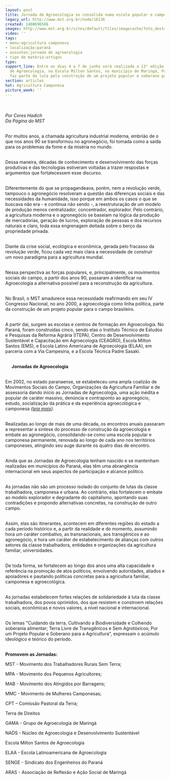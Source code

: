 ```yaml
---
layout: post
title: Jornada de Agroecologia se consolida numa escola popular e camponesa
legacy_url: http://www.mst.org.br/node/16136
created: 1400696586
images: http://www.mst.org.br/sites/default/files/imagecache/foto_destaque/12jornada_agroecologia.jpg
video: ''
tags:
- menu:agricultura camponesa
- localização:paraná
- assuntos:jornada de agroecologia
- tipo de matéria:artigos
type: 
support_line: Entre os dias 4 a 7 de junho será realizado a 13° edição da Jornada
  de Agroecologia, na Escola Milton Santos, no município de Maringá, Paraná. A atividade
  faz parte da luta pela construção de um projeto popular e soberano para a agricultura.
section: articles
hat: Agricultura Camponesa
picture_week: ''
---
```

<p><img style="margin: 10px;" src="http://www.mst.org.br/sites/default/files/12jornada_agroecologia.jpg" alt=""></p><p><em>Por Ceres Hadich<br>Da Página do MST</em></p><p><br>Por muitos anos, a chamada agricultura industrial moderna, embrião de o que nos anos 90 se transformou no agronegócio, foi tomada como a saída para os problemas da fome e da miséria no mundo.</p><p><br>Dessa maneira, décadas de conhecimento e desenvolvimento das forças produtivas e das tecnologias estiveram voltadas a trazer respostas e argumentos que fortalecessem esse discurso.</p><p><br>Diferentemente do que se propagandeava, porém, nem a revolução verde, tampouco o agronegócio resolveram a questão das diferenças sociais e das necessidades da humanidade, isso porque em ambos os casos o que se buscava não era - e continua não sendo -, a reestruturação de um modelo de produção menos centralizador, concentrador, explorador. Pelo contrário, a agricultura moderna e o agronegócio se baseiam na lógica da produção de mercadorias, geração de lucros, exploração de pessoas e dos recursos naturais e claro, toda essa engrenagem deitada sobre o berço da propriedade privada.</p><p><br><img style="margin: 10px; float: right;" src="http://www.mst.org.br/sites/default/files/gravida_jornada.jpg" alt="">Diante da crise social, ecológica e econômica, gerada pelo fracasso da revolução verde, ficou cada vez mais clara a necessidade de construir um novo paradigma para a agricultura mundial.</p><p><br>Nessa perspectiva as forças populares, e, principalmente, os movimentos sociais do campo, a partir dos anos 90, passaram a identificar na Agroecologia a alternativa possível para a reconstrução da agricultura.</p><p><br>No Brasil, o MST amadurece essa necessidade reafirmando em seu IV Congresso Nacional, no ano 2000, a agroecologia como linha política, parte da construção de um projeto popular para o campo brasileiro.</p><p><br>A partir dai, surgem as escolas e centros de formação em Agroecologia. No Paraná, foram construídas cinco, sendo elas o Instituto Técnico de Estudos e Pesquisas da Reforma Agrária (ITEPA), Centro de Desenvolvimento Sustentável e Capacitação em Agroecologia (CEAGRO), Escola Milton Santos (EMS), e Escola Latino Americana de Agroecologia (ELAA), em parceria com a Via Campesina, e a Escola Técnica Padre Sasaki.</p><p><img style="margin: 10px; float: left;" src="http://www.mst.org.br/sites/default/files/12jornada_agroecologia_II.jpg" alt=""><br><strong>Jornadas de Agroecologia&nbsp;</strong></p><p><br>Em 2002, no estado paranaense, se estabeleceu uma ampla coalizão de Movimentos Sociais do Campo, Organizações da Agricultura Familiar e de assessoria dando início as Jornadas de Agroecologia, uma ação inédita e popular de caráter massivo, denúncia e contraponto ao agronegócio, estudo, socialização da prática e da experiência agroecológica e camponesa <em>(</em><a href="http://www.jornadaagroecologia.com.br/"><em>leia mais</em></a><em>)</em>.</p><p><br>Realizadas ao longo de mais de uma década, os encontros anuais passaram a representar a síntese do processo de construção da agroecologia e embate ao agronegócio, consolidando-se como uma escola popular e camponesa permanente, renovada ao longo de cada ano nos territórios camponeses, atingindo seu auge durante os quatro dias de encontro.</p><p><br>Ainda que as Jornadas de Agroecologia tenham nascido e se mantenham realizadas em municípios do Paraná, elas têm uma abrangência internacional em seus aspectos de participação e alcance político.</p><p><br>As jornadas não são um processo isolado do conjunto de lutas da classe trabalhadora, camponesa e urbana. Ao contrário, elas fortalecem o embate ao modelo explorador e degradante do capitalismo, apontando suas contradições e propondo alternativas concretas, na construção de outro campo.</p><p><br>Assim, elas são itinerantes, acontecem em diferentes regiões do estado a cada período histórico e, a partir da realidade e do momento, assumindo hora um caráter combativo, as transnacionais, aos transgênicos e ao agronegócio, e hora um caráter de estabelecimento de alianças com outros setores da classe trabalhadora, entidades e organizações da agricultura familiar, universidades.</p><p><br>De toda forma, se fortalecem ao longo dos anos uma alta capacidade e referência na promoção de atos políticos, envolvendo autoridades, aliados e apoiadores e pautando políticas concretas para a agricultura familiar, camponesa e agroecológica.</p><p><br>As jornadas estabelecem fortes relações de solidariedade à luta da classe trabalhadora, dos povos oprimidos, dos que resistem e constroem relações sociais, econômicas e novos valores, a nível nacional e internacional.</p><p><br>Os lemas "Cuidando da terra, Cultivando a Biodiversidade e Colhendo soberania alimentar; Terra Livre de Transgênicos e Sem Agrotóxicos; Por um Projeto Popular e Soberano para a Agricultura", expressam o acúmulo ideológico e teórico do período.</p><p><br><strong>Promovem as Jornadas:</strong></p><p>MST - Movimento dos Trabalhadores Rurais Sem Terra;</p><p>MPA - Movimento dos Pequenos Agricultores;</p><p>MAB - Movimento dos Atingidos por Barragens;</p><p>MMC - Movimento de Mulheres Camponesas;</p><p>CPT – Comissão Pastoral da Terra;</p><p>Terra de Direitos</p><p>GAMA - Grupo de Agroecologia de Maringá</p><p>NADS - Núcleo de Agroecologia e Desenvolvimento Sustentável</p><p>Escola Milton Santos de Agroecologia</p><p>ELAA - Escola Latinoamericana de Agroecologia</p><p>SENGE - Sindicato dos Engenheiros do Paraná</p><p>ARAS - Associação de Reflexão e Ação Social de Maringá</p><div>&nbsp;</div><div>&nbsp;</div>
